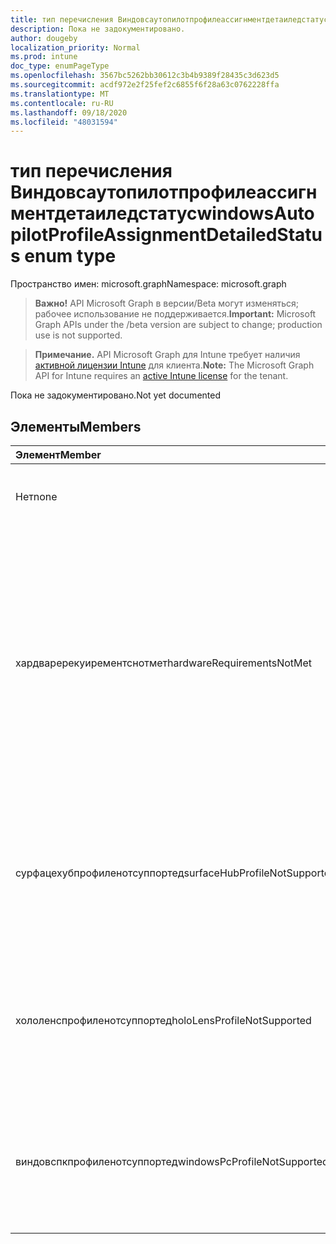 ```yaml
---
title: тип перечисления Виндовсаутопилотпрофилеассигнментдетаиледстатус
description: Пока не задокументировано.
author: dougeby
localization_priority: Normal
ms.prod: intune
doc_type: enumPageType
ms.openlocfilehash: 3567bc5262bb30612c3b4b9389f28435c3d623d5
ms.sourcegitcommit: acdf972e2f25fef2c6855f6f28a63c0762228ffa
ms.translationtype: MT
ms.contentlocale: ru-RU
ms.lasthandoff: 09/18/2020
ms.locfileid: "48031594"
---
```

# <a name="windowsautopilotprofileassignmentdetailedstatus-enum-type"></a><span data-ttu-id="a5b5c-103">тип перечисления Виндовсаутопилотпрофилеассигнментдетаиледстатус</span><span class="sxs-lookup"><span data-stu-id="a5b5c-103">windowsAutopilotProfileAssignmentDetailedStatus enum type</span></span>

<span data-ttu-id="a5b5c-104">Пространство имен: microsoft.graph</span><span class="sxs-lookup"><span data-stu-id="a5b5c-104">Namespace: microsoft.graph</span></span>

> <span data-ttu-id="a5b5c-105">**Важно!** API Microsoft Graph в версии/Beta могут изменяться; рабочее использование не поддерживается.</span><span class="sxs-lookup"><span data-stu-id="a5b5c-105">**Important:** Microsoft Graph APIs under the /beta version are subject to change; production use is not supported.</span></span>

> <span data-ttu-id="a5b5c-106">**Примечание.** API Microsoft Graph для Intune требует наличия [активной лицензии Intune](https://go.microsoft.com/fwlink/?linkid=839381) для клиента.</span><span class="sxs-lookup"><span data-stu-id="a5b5c-106">**Note:** The Microsoft Graph API for Intune requires an [active Intune license](https://go.microsoft.com/fwlink/?linkid=839381) for the tenant.</span></span>

<span data-ttu-id="a5b5c-107">Пока не задокументировано.</span><span class="sxs-lookup"><span data-stu-id="a5b5c-107">Not yet documented</span></span>

## <a name="members"></a><span data-ttu-id="a5b5c-108">Элементы</span><span class="sxs-lookup"><span data-stu-id="a5b5c-108">Members</span></span>
|<span data-ttu-id="a5b5c-109">Элемент</span><span class="sxs-lookup"><span data-stu-id="a5b5c-109">Member</span></span>|<span data-ttu-id="a5b5c-110">Значение</span><span class="sxs-lookup"><span data-stu-id="a5b5c-110">Value</span></span>|<span data-ttu-id="a5b5c-111">Описание</span><span class="sxs-lookup"><span data-stu-id="a5b5c-111">Description</span></span>|
|:---|:---|:---|
|<span data-ttu-id="a5b5c-112">Нет</span><span class="sxs-lookup"><span data-stu-id="a5b5c-112">none</span></span>|<span data-ttu-id="a5b5c-113">нуль</span><span class="sxs-lookup"><span data-stu-id="a5b5c-113">0</span></span>|<span data-ttu-id="a5b5c-114">Нет подробного отчета о состоянии назначения</span><span class="sxs-lookup"><span data-stu-id="a5b5c-114">No assignment detailed status</span></span>|
|<span data-ttu-id="a5b5c-115">хардваререкуирементснотмет</span><span class="sxs-lookup"><span data-stu-id="a5b5c-115">hardwareRequirementsNotMet</span></span>|<span data-ttu-id="a5b5c-116">1 </span><span class="sxs-lookup"><span data-stu-id="a5b5c-116">1</span></span>|<span data-ttu-id="a5b5c-117">Требования к оборудованию не выполнены.</span><span class="sxs-lookup"><span data-stu-id="a5b5c-117">Hardware requirements are not met.</span></span> <span data-ttu-id="a5b5c-118">Это может произойти, если устройство с автоматическим развертыванием автоматически пилотного профиля назначено устройству без доверенного платформенного модуля 2,0.</span><span class="sxs-lookup"><span data-stu-id="a5b5c-118">This can happen if a self-deploying AutoPilot Profile is assigned to a device without TPM 2.0.</span></span>|
|<span data-ttu-id="a5b5c-119">сурфацехубпрофиленотсуппортед</span><span class="sxs-lookup"><span data-stu-id="a5b5c-119">surfaceHubProfileNotSupported</span></span>|<span data-ttu-id="a5b5c-120">2 </span><span class="sxs-lookup"><span data-stu-id="a5b5c-120">2</span></span>|<span data-ttu-id="a5b5c-121">Это может произойти, если для устройства, не Сурфацехуб, назначен профиль автопилота Сурфацехуб.</span><span class="sxs-lookup"><span data-stu-id="a5b5c-121">This can happen if a SurfaceHub AutoPilot Profile is assigned to a device that is not SurfaceHub.</span></span>|
|<span data-ttu-id="a5b5c-122">хололенспрофиленотсуппортед</span><span class="sxs-lookup"><span data-stu-id="a5b5c-122">holoLensProfileNotSupported</span></span>|<span data-ttu-id="a5b5c-123">4</span><span class="sxs-lookup"><span data-stu-id="a5b5c-123">3</span></span>|<span data-ttu-id="a5b5c-124">Это может произойти, если для устройства, которое не является HoloLens, назначен профиль автопилота HoloLens.</span><span class="sxs-lookup"><span data-stu-id="a5b5c-124">This can happen if a HoloLens AutoPilot Profile is assigned to a device that is not HoloLens.</span></span>|
|<span data-ttu-id="a5b5c-125">виндовспкпрофиленотсуппортед</span><span class="sxs-lookup"><span data-stu-id="a5b5c-125">windowsPcProfileNotSupported</span></span>|<span data-ttu-id="a5b5c-126">4 </span><span class="sxs-lookup"><span data-stu-id="a5b5c-126">4</span></span>|<span data-ttu-id="a5b5c-127">Это может произойти, если для устройства, не Виндовспк, назначен профиль автопилота Виндовспк.</span><span class="sxs-lookup"><span data-stu-id="a5b5c-127">This can happen if a WindowsPc AutoPilot Profile is assigned to a device that is not WindowsPc.</span></span>|






